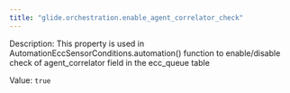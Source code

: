 ```yaml
---
title: "glide.orchestration.enable_agent_correlator_check"
---
```


Description: This property is used in AutomationEccSensorConditions.automation() function to enable/disable check of agent_correlator field in the ecc_queue table 

Value: `true`